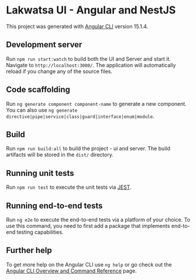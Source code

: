 # Lakwatsa UI - Angular and NestJS

This project was generated with [Angular CLI](https://github.com/angular/angular-cli) version 15.1.4.

## Development server

Run `npm run start:watch` to build both the UI and Server and start it. Navigate to `http://localhost:3000/`. The application will automatically reload if you change any of the source files.

## Code scaffolding

Run `ng generate component component-name` to generate a new component. You can also use `ng generate directive|pipe|service|class|guard|interface|enum|module`.

## Build

Run `npm run build:all` to build the project - ui and server. The build artifacts will be stored in the `dist/` directory.

## Running unit tests

Run `npm run test` to execute the unit tests via [JEST](https://jestjs.io/).

## Running end-to-end tests

Run `ng e2e` to execute the end-to-end tests via a platform of your choice. To use this command, you need to first add a package that implements end-to-end testing capabilities.

## Further help

To get more help on the Angular CLI use `ng help` or go check out the [Angular CLI Overview and Command Reference](https://angular.io/cli) page.
